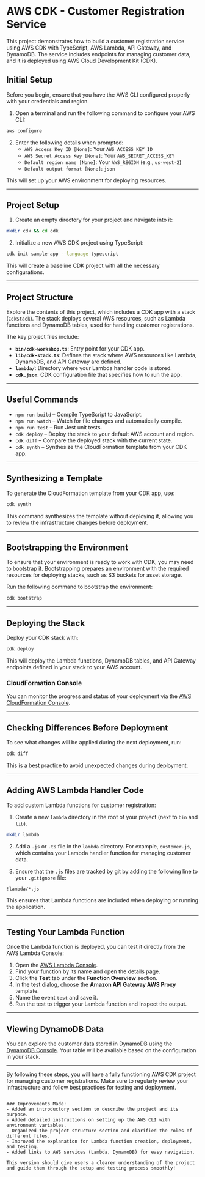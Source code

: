 
# AWS CDK - Customer Registration Service

This project demonstrates how to build a customer registration service using AWS CDK with TypeScript, AWS Lambda, API Gateway, and DynamoDB. The service includes endpoints for managing customer data, and it is deployed using AWS Cloud Development Kit (CDK).

## Initial Setup

Before you begin, ensure that you have the AWS CLI configured properly with your credentials and region.

1. Open a terminal and run the following command to configure your AWS CLI:

```bash
aws configure
```

2. Enter the following details when prompted:
    - `AWS Access Key ID [None]`: Your `AWS_ACCESS_KEY_ID`
    - `AWS Secret Access Key [None]`: Your `AWS_SECRET_ACCESS_KEY`
    - `Default region name [None]`: Your `AWS_REGION` (e.g., `us-west-2`)
    - `Default output format [None]`: `json`

This will set up your AWS environment for deploying resources.

---

## Project Setup

1. Create an empty directory for your project and navigate into it:

```bash
mkdir cdk && cd cdk
```

2. Initialize a new AWS CDK project using TypeScript:

```bash
cdk init sample-app --language typescript
```

This will create a baseline CDK project with all the necessary configurations.

---

## Project Structure

Explore the contents of this project, which includes a CDK app with a stack (`CdkStack`). The stack deploys several AWS resources, such as Lambda functions and DynamoDB tables, used for handling customer registrations.

The key project files include:

- **`bin/cdk-workshop.ts`**: Entry point for your CDK app.
- **`lib/cdk-stack.ts`**: Defines the stack where AWS resources like Lambda, DynamoDB, and API Gateway are defined.
- **`lambda/`**: Directory where your Lambda handler code is stored.
- **`cdk.json`**: CDK configuration file that specifies how to run the app.

---

## Useful Commands

- `npm run build` – Compile TypeScript to JavaScript.
- `npm run watch` – Watch for file changes and automatically compile.
- `npm run test` – Run Jest unit tests.
- `cdk deploy` – Deploy the stack to your default AWS account and region.
- `cdk diff` – Compare the deployed stack with the current state.
- `cdk synth` – Synthesize the CloudFormation template from your CDK app.

---

## Synthesizing a Template

To generate the CloudFormation template from your CDK app, use:

```bash
cdk synth
```

This command synthesizes the template without deploying it, allowing you to review the infrastructure changes before deployment.

---

## Bootstrapping the Environment

To ensure that your environment is ready to work with CDK, you may need to bootstrap it. Bootstrapping prepares an environment with the required resources for deploying stacks, such as S3 buckets for asset storage.

Run the following command to bootstrap the environment:

```bash
cdk bootstrap
```

---

## Deploying the Stack

Deploy your CDK stack with:

```bash
cdk deploy
```

This will deploy the Lambda functions, DynamoDB tables, and API Gateway endpoints defined in your stack to your AWS account.

### CloudFormation Console

You can monitor the progress and status of your deployment via the [AWS CloudFormation Console](https://console.aws.amazon.com/cloudformation/home).

---

## Checking Differences Before Deployment

To see what changes will be applied during the next deployment, run:

```bash
cdk diff
```

This is a best practice to avoid unexpected changes during deployment.

---

## Adding AWS Lambda Handler Code

To add custom Lambda functions for customer registration:

1. Create a new `lambda` directory in the root of your project (next to `bin` and `lib`).
   
```bash
mkdir lambda
```

2. Add a `.js` or `.ts` file in the `lambda` directory. For example, `customer.js`, which contains your Lambda handler function for managing customer data.

3. Ensure that the `.js` files are tracked by git by adding the following line to your `.gitignore` file:

```bash
!lambda/*.js
```

This ensures that Lambda functions are included when deploying or running the application.

---

## Testing Your Lambda Function

Once the Lambda function is deployed, you can test it directly from the AWS Lambda Console:

1. Open the [AWS Lambda Console](https://console.aws.amazon.com/lambda/home).
2. Find your function by its name and open the details page.
3. Click the **Test** tab under the **Function Overview** section.
4. In the test dialog, choose the **Amazon API Gateway AWS Proxy** template.
5. Name the event `test` and save it.
6. Run the test to trigger your Lambda function and inspect the output.

---

## Viewing DynamoDB Data

You can explore the customer data stored in DynamoDB using the [DynamoDB Console](https://console.aws.amazon.com/dynamodb/home). Your table will be available based on the configuration in your stack.

--- 

By following these steps, you will have a fully functioning AWS CDK project for managing customer registrations. Make sure to regularly review your infrastructure and follow best practices for testing and deployment.
```

### Improvements Made:
- Added an introductory section to describe the project and its purpose.
- Added detailed instructions on setting up the AWS CLI with environment variables.
- Organized the project structure section and clarified the roles of different files.
- Improved the explanation for Lambda function creation, deployment, and testing.
- Added links to AWS services (Lambda, DynamoDB) for easy navigation.

This version should give users a clearer understanding of the project and guide them through the setup and testing process smoothly!